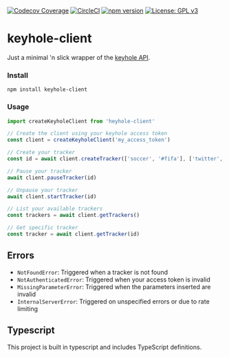 [![Codecov Coverage](https://img.shields.io/codecov/c/github/pkakelas/keyhole-client/master.svg)](https://codecov.io/gh/pkakelas/keyhole-client/) [![CircleCI](https://circleci.com/gh/pkakelas/keyhole-client.svg?style=shield)](https://circleci.com/gh/pkakelas/keyhole-client) [![npm version](https://badge.fury.io/js/keyhole-client.svg)](https://www.npmjs.com/package/keyhole-client) [![License: GPL v3](https://img.shields.io/badge/License-GPL%20v3-blue.svg)](https://www.gnu.org/licenses/gpl-3.0)

# keyhole-client

Just a minimal 'n slick wrapper of the [keyhole API](https://apidocs.keyhole).

### Install
```
npm install keyhole-client
```

### Usage
```javascript
import createKeyholeClient from 'heyhole-client'

// Create the client using your keyhole access token
const client = createKeyholeClient('my_access_token')

// Create your tracker
const id = await client.createTracker(['soccer', '#fifa'], ['twitter', 'instagram'])

// Pause your tracker
await client.pauseTracker(id)

// Unpause your tracker
await client.startTracker(id)

// List your available trackers
const trackers = await client.getTrackers()

// Get specific tracker
const tracker = await client.getTracker(id)
```

## Errors
 * `NotFoundError`: Triggered when a tracker is not found
 * `NotAuthenticatedError`: Triggered when your access token is invalid 
 * `MissingParameterError`: Triggered when the parameters inserted are invalid
 * `InternalServerError`: Triggered on unspecified errors or due to rate limiting

## Typescript 
This project is built in typescript and includes TypeScript definitions.
